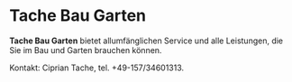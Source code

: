 # Tache Bau Garten

**Tache Bau Garten** bietet allumfänglichen Service und alle Leistungen, die Sie im Bau und Garten brauchen können.

Kontakt: Ciprian Tache, tel. +49-157/34601313.



